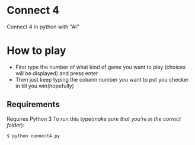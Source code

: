 # Connect 4
Connect 4 in python with "AI"
# How to play
* First type the number of what kind of game you want to play (choices will be displayed) and press enter
* Then just keep typing the column number you want to put you checker in till you win(hopefully)
## Requirements
Requires Python 3
To run this type(*make sure that you're in the correct folder*):
```bash
$ python connect4.py
```
